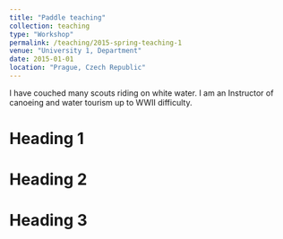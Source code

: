 ```yaml
---
title: "Paddle teaching"
collection: teaching
type: "Workshop"
permalink: /teaching/2015-spring-teaching-1
venue: "University 1, Department"
date: 2015-01-01
location: "Prague, Czech Republic"
---
```


I have couched many scouts riding on white water. I am an Instructor of canoeing and water tourism up to WWII difficulty.

Heading 1
======

Heading 2
======

Heading 3
======
